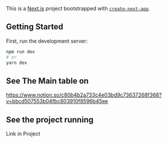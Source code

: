 This is a [Next.js](https://nextjs.org/) project bootstrapped with [`create-next-app`](https://github.com/vercel/next.js/tree/canary/packages/create-next-app).

## Getting Started

First, run the development server:

```bash
npm run dev
# or
yarn dev
```

## See The Main table on 

https://www.notion.so/c80b4b2a733c4e03bd9c73637268f368?v=bbcd507553b04fbc803910f8596b45ee

## See the project running

Link in Project